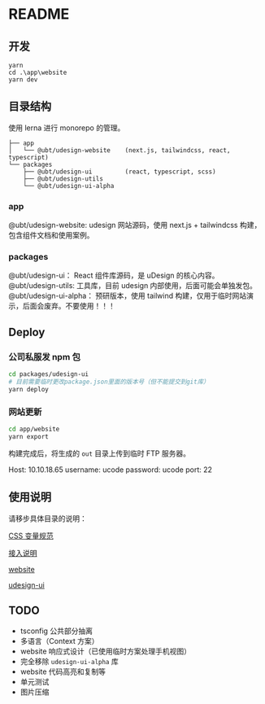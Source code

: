 # README

## 开发

```
yarn
cd .\app\website
yarn dev
```

## 目录结构

使用 lerna 进行 monorepo 的管理。

```
├── app
│   └── @ubt/udesign-website    (next.js, tailwindcss, react, typescript)
└── packages
    ├── @ubt/udesign-ui         (react, typescript, scss)
    ├── @ubt/udesign-utils
    └── @ubt/udesign-ui-alpha
```

### app

@ubt/udesign-website: udesign 网站源码，使用 next.js + tailwindcss 构建，包含组件文档和使用案例。

### packages

@ubt/udesign-ui： React 组件库源码，是 uDesign 的核心内容。
@ubt/udesign-utils: 工具库，目前 udesign 内部使用，后面可能会单独发包。
@ubt/udesign-ui-alpha： 预研版本，使用 tailwind 构建，仅用于临时网站演示，后面会废弃。不要使用！！！

## Deploy

### 公司私服发 npm 包

```bash
cd packages/udesign-ui
# 目前需要临时更改package.json里面的版本号（但不能提交到git库）
yarn deploy
```

### 网站更新

```bash
cd app/website
yarn export
```

构建完成后，将生成的 `out` 目录上传到临时 FTP 服务器。

Host: 10.10.18.65
username: ucode
password: ucode
port: 22

## 使用说明

请移步具体目录的说明：

[CSS 变量规范](app\website\src\docs\guide\css-variables.md)

[接入说明](app\website\src\docs\guide\quick-start.md)

[website](app/website/readme.md)

[udesign-ui](packages/udesign-ui/readme.md)

## TODO

- tsconfig 公共部分抽离
- 多语言（Context 方案）
- website 响应式设计（已使用临时方案处理手机视图）
- 完全移除 `udesign-ui-alpha` 库
- website 代码高亮和复制等
- 单元测试
- 图片压缩